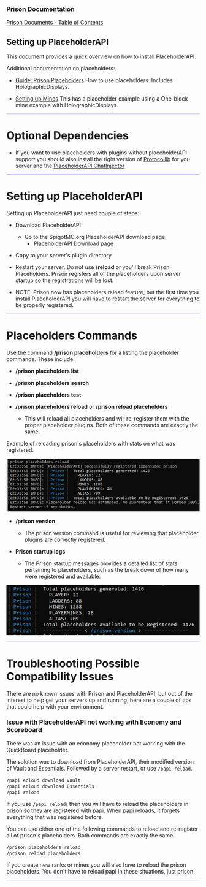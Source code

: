 
### Prison Documentation 
[Prison Documents - Table of Contents](prison_docs_000_toc.md)

## Setting up PlaceholderAPI

This document provides a quick overview on how to install PlaceholderAPI.

Additional documentation on placeholders:

* [Guide: Prison Placeholders](prison_docs_310_guide_placeholders.md) 
	How to use placeholders. Includes HolographicDisplays.

* [Setting up Mines](prison_docs_101_setting_up_mines.md)
	This has a placeholder example using a One-block mine example with HolographicDisplays.


<hr style="height:1px; border:none; color:#aaf; background-color:#aaf;">



# Optional Dependencies

* If you want to use placeholders with plugins without placeholderAPI support you should also install the right version of [Protocollib](https://www.spigotmc.org/resources/protocollib.1997/) for you server and the [PlaceholderAPI ChatInjector](https://www.spigotmc.org/resources/chatinjector.38327/)


<hr style="height:1px; border:none; color:#aaf; background-color:#aaf;">



# Setting up PlaceholderAPI

Setting up PlaceholderAPI just need couple of steps:

* Download PlaceholderAPI
    - Go to the SpigotMC.org PlaceholderAPI download page
        - [PlaceholderAPI Download page](https://www.spigotmc.org/resources/placeholderapi.6245/)

* Copy to your server's plugin directory

* Restart your server. Do not use **/reload** or you'll break Prison Placeholders. Prison registers all of the placeholders upon server startup so the registrations will be lost.

* NOTE: Prison now has placeholders reload feature, but the first time you install PlaceholderAPI you will have to restart the server for everything to be properly registered.

<hr style="height:1px; border:none; color:#aaf; background-color:#aaf;">



# Placeholders Commands

Use the command **/prison placeholders** for a listing the placeholder commands.  These include:

* **/prison placeholders list**
* **/prison placeholders search <playerName> <pageNumber> <searchPatterns>**
* **/prison placeholders test <text>**


* **/prison placeholders reload** or **/prison reload placeholders**
    - This will reload all placeholders and will re-register them with the proper placeholder plugins.  Both of these commands are exactly the same.


Example of reloading prison's placeholders with stats on what was registered.

<img src="images/prison_docs_310_guide_placeholders_7.png" alt="Reloading Prison Placeholders" title="Reload Prison Placeholders" width="600" />  



* **/prison version**
    - The prison version command is useful for reviewing that placeholder plugins are correctly registered.
    

* **Prison startup logs**
    - The Prison startup messages provides a detailed list of stats pertaining to placeholders, such as the break down of how many were registered and available.
    

<img src="images/prison_docs_0xx_placeholderapi_01.png" alt="Start up placeholder stats" title="Start up placeholder stats" width="600" />  



<hr style="height:1px; border:none; color:#aaf; background-color:#aaf;">


# Troubleshooting Possible Compatibility Issues

There are no known issues with Prison and PlaceholderAPI, but out of the interest to help get your servers up and running, here are a couple of tips that could help with your environment.


<h3>Issue with PlaceholderAPI not working with Economy and Scoreboard</h3>

There was an issue with an economy placeholder not working with the QuickBoard placeholder.  

The solution was to download from PlaceholderAPI, their modified version of Vault and Essentials.  Followed by a server restart, or use `/papi reload`. 

```
/papi ecloud download Vault
/papi ecloud download Essentials
/papi reload
```

If you use `/papi reload`/ then you will have to reload the placeholders in prison so they are registered with papi.  When papi reloads, it forgets everything that was registered before.


You can use either one of the following commands to reload and re-register all of prison's placeholders.  Both commands are exactly the same.

```
/prison placeholders reload
/prison reload placeholders
```

If you create new ranks or mines you will also have to reload the prison placeholders.  You don't have to reload papi in these situations, just prison.



<hr style="height:1px; border:none; color:#aaf; background-color:#aaf;">
